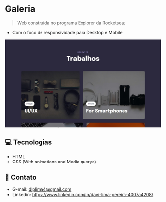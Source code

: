 # Galeria

> Web construída no programa Explorer da Rocketseat 

- Com o foco de responsividade para Desktop e Mobile

![preview](./.github/preview.jpeg)



## 💻 Tecnologias

- HTML 
- CSS (With animations and Media querys)

## 👤 Contato

- G-mail: dlplima4@gmail.com
- Linkedin: https://www.linkedin.com/in/davi-lima-pereira-4007a4208/